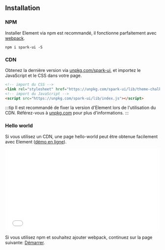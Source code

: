 ## Installation

### NPM

Installer Element via npm est recommandé, il fonctionne parfaitement avec [webpack](https://webpack.js.org/).

```shell
npm i spark-ui -S
```

### CDN

Obtenez la dernière version via [unpkg.com/spark-ui](https://unpkg.com/spark-ui/), et importez le JavaScript et le CSS dans votre page.

```html
<!-- import du CSS -->
<link rel="stylesheet" href="https://unpkg.com/spark-ui/lib/theme-chalk/index.css">
<!-- import du JavaScript -->
<script src="https://unpkg.com/spark-ui/lib/index.js"></script>
```

:::tip
Il est recommandé de fixer la version d'Element lors de l'utilisation du CDN. Référez-vous à  [unpkg.com](https://unpkg.com) pour plus d'informations.
:::

### Hello world

Si vous utilisez un CDN, une page hello-world peut être obtenue facilement avec Element ([démo en ligne](https://codepen.io/bofeng/pen/poaEmJY)).

<iframe height="265" style="width: 100%;" scrolling="no" title="Element demo" src="//codepen.io/bofeng/embed/poaEmJY/?height=265&theme-id=light&default-tab=html" frameborder="no" allowtransparency="true" allowfullscreen="true">
  See the Pen <a href='https://codepen.io/bofeng/pen/poaEmJY/'>Element demo</a> by hetech
  (<a href='https://codepen.io/bofeng'>@bofeng</a>) on <a href='https://codepen.io'>CodePen</a>.
</iframe>

Si vous utilisez npm et souhaitez ajouter webpack, continuez sur la page suivante: [Démarrer](/#/fr-FR/component/quickstart).
